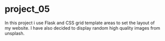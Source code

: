 # project_05
In this project i use Flask and CSS grid template areas to set the layout of my website. I have also decided to display random high quality images from unsplash.
